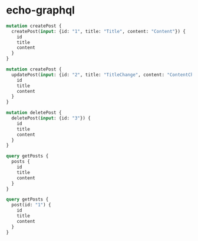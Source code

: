 # echo-graphql

```graphql
mutation createPost {
  createPost(input: {id: "1", title: "Title", content: "Content"}) {
    id
    title
    content
  }
}
```

```graphql
mutation createPost {
  updatePost(input: {id: "2", title: "TitleChange", content: "ContentChange"}) {
    id
    title
    content
  }
}
```

```graphql
mutation deletePost {
  deletePost(input: {id: "3"}) {
    id
    title
    content
  }
}
```

```graphql
query getPosts {
  posts {
    id
    title
    content
  }
}
```

```graphql
query getPosts {
  post(id: "1") {
    id
    title
    content
  }
}
```
